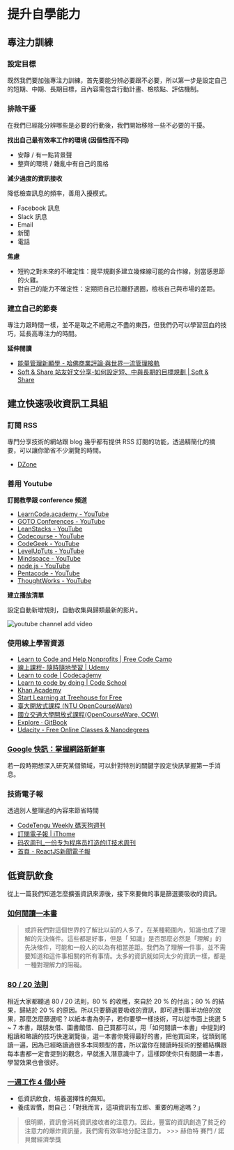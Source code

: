 # 提升自學能力

## 專注力訓練

### 設定目標

既然我們要加強專注力訓練，首先要能分辨必要跟不必要，所以第一步是設定自己的短期、中期、長期目標，且內容需包含行動計畫、檢核點、評估機制。

### 排除干擾

在我們已經能分辨哪些是必要的行動後，我們開始移除一些不必要的干擾。

**找出自己最有效率工作的環境 (因個性而不同)**

* 安靜 / 有一點背景聲
* 整齊的環境 / 雜亂中有自己的風格

**減少過度的資訊接收**

降低檢查訊息的頻率，善用入擾模式。

* Facebook 訊息
* Slack 訊息
* Email
* 新聞
* 電話

**焦慮**

* 短約之對未來的不確定性：提早規劃多建立幾條線可能的合作線，別當感恩節的火雞。
* 對自己的能力不確定性：定期把自己拉離舒適圈，檢核自己與市場的差距。

### 建立自己的節奏

專注力跟時間一樣，並不是取之不絕用之不盡的東西，但我們仍可以學習回血的技巧，延長高專注力的時間。

**延伸閱讀**

* [能量管理新顯學 - 哈佛商業評論‧與世界一流管理接軌](https://www.hbrtaiwan.com/article_content_AR0003274.html)
* [Soft & Share 站友好文分享-如何設定短、中與長期的目標規劃 | Soft & Share](https://softnshare.wordpress.com/2016/05/16/soft-share-%E7%AB%99%E5%8F%8B%E5%A5%BD%E6%96%87%E5%88%86%E4%BA%AB-%E5%A6%82%E4%BD%95%E8%A8%AD%E5%AE%9A%E7%9F%AD%E3%80%81%E4%B8%AD%E8%88%87%E9%95%B7%E6%9C%9F%E7%9A%84%E7%9B%AE%E6%A8%99%E8%A6%8F/)


## 建立快速吸收資訊工具組

### 訂閱 RSS

專門分享技術的網站跟 blog 幾乎都有提供 RSS 訂閱的功能，透過精簡化的摘要，可以讓你節省不少瀏覽的時間。

* [DZone](https://dzone.com/pages/feeds)

### 善用 Youtube

**訂閱教學跟 conference 頻道**

* [LearnCode.academy - YouTube](https://www.youtube.com/channel/UCVTlvUkGslCV_h-nSAId8Sw)
* [GOTO Conferences - YouTube](https://www.youtube.com/channel/UCs_tLP3AiwYKwdUHpltJPuA)
* [LeanStacks - YouTube](https://www.youtube.com/channel/UChCCDds_KM-w02yVn7cQI_Q)
* [Codecourse - YouTube](https://www.youtube.com/channel/UCpOIUW62tnJTtpWFABxWZ8g)
* [CodeGeek - YouTube](https://www.youtube.com/channel/UCJYhP1lceSUc1bg0LRBUvqA)
* [LevelUpTuts - YouTube](https://www.youtube.com/channel/UCyU5wkjgQYGRB0hIHMwm2Sg)
* [Mindspace - YouTube](https://www.youtube.com/channel/UCSJbGtTlrDami-tDGPUV9-w)
* [node.js - YouTube](https://www.youtube.com/channel/UCQPYJluYC_sn_Qz_XE-YbTQ)
* [Pentacode - YouTube](https://www.youtube.com/channel/UCJtWu3jKkIXiY3WUBb7qwpw)
* [ThoughtWorks - YouTube](https://www.youtube.com/channel/UCQvdU25Eqk3YS9-QnILhKKQ)

**建立播放清單**

設定自動新增規則，自動收集與歸類最新的影片。

![youtube channel add video](http://i.imgur.com/vjMsE5C.png)

### 使用線上學習資源

* [Learn to Code and Help Nonprofits | Free Code Camp](https://www.freecodecamp.com)
* [線上課程- 隨時隨地學習 | Udemy](https://www.udemy.com/courses/)
* [Learn to code | Codecademy](https://www.codecademy.com/)
* [Learn to code by doing | Code School](https://www.codeschool.com/)
* [Khan Academy](https://www.khanacademy.org/)
* [Start Learning at Treehouse for Free](https://teamtreehouse.com/)
* [臺大開放式課程 (NTU OpenCourseWare)](http://ocw.aca.ntu.edu.tw/ntu-ocw/)
* [國立交通大學開放式課程(OpenCourseWare, OCW)](http://ocw.nctu.edu.tw/)
* [Explore · GitBook](https://www.gitbook.com/explore)
* [Udacity - Free Online Classes & Nanodegrees](https://www.udacity.com/)

### [Google 快訊：掌握網路新鮮事](https://www.google.com/alerts?hl=zh-tw)

若一段時期想深入研究某個領域，可以針對特別的關鍵字設定快訊掌握第一手消息。

### 技術電子報

透過別人整理過的內容來節省時間

* [CodeTengu Weekly 碼天狗週刊](http://weekly.codetengu.com/)
* [訂閱電子報 | iThome](http://www.ithome.com.tw/epaper)
* [码农周刊_一份专为程序员打造的IT技术周刊](http://weekly.manong.io/)
* [首頁 - ReactJS新聞電子報](https://reactjs-tw.top/)

## 低資訊飲食

從上一篇我們知道怎麼擴張資訊來源後，接下來要做的事是篩選要吸收的資訊。

### [如何閱讀一本書](http://www.books.com.tw/products/0010226097)

> 或許我們對這個世界的了解比以前的人多了，在某種範圍內，知識也成了理解的先決條件。這些都是好事，但是「 知識」是否那麼必然是「理解」的先決條件，可能和一般人的以為有相當差距。我們為了理解一件事，並不需要知道和這件事相關的所有事情。太多的資訊就如同太少的資訊一樣，都是一種對理解力的阻礙。

### [80 / 20 法則](http://www.books.com.tw/products/0010012083)

相近大家都聽過 80 / 20 法則，80 % 的收穫，來自於 20 % 的付出；80 % 的結果，歸結於 20 % 的原因。所以只要篩選要吸收的資訊，即可達到事半功倍的效果，那麼怎麼篩選呢？以紙本書為例子，若你要學一樣技術，可以從市面上挑選 5 ~ 7 本書，跟朋友借、圖書館借、自己買都可以，用「如何閱讀一本書」中提到的粗讀和略讀的技巧快速瀏覽後，選一本書你覺得最好的書，把他買回來，從頭到尾讀一遍，因為已經略讀過很多本同類型的書，所以當你在閱讀時技術的整體結構跟每本書都一定會提到的觀念，早就進入潛意識中了，這樣即使你只有閱讀一本書，學習效果也會很好。

### [一週工作 4 個小時](http://www.books.com.tw/products/0010621037)

* 低資訊飲食，培養選擇性的無知。
* 養成習慣，問自己：「對我而言，這項資訊有立即、重要的用途嗎？」

> 很明顯，資訊會消耗資訊接收者的注意力。因此，豐富的資訊創造了貧乏的注意力的爆炸資訊量，我們需有效率地分配注意力。 >>> 赫伯特 賽門 / 諾貝爾經濟學獎
